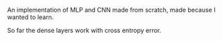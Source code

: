 An implementation of MLP and CNN made from scratch, made because I wanted to learn.

So far the dense layers work with cross entropy error.